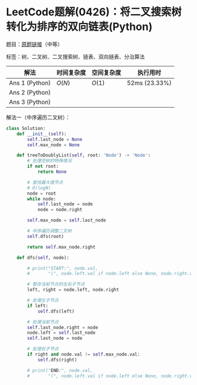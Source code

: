 # LeetCode题解(0426)：将二叉搜索树转化为排序的双向链表(Python)

题目：[原题链接](https://leetcode-cn.com/problems/convert-binary-search-tree-to-sorted-doubly-linked-list/)（中等）

标签：树、二叉树、二叉搜索树、链表、双向链表、分治算法

| 解法           | 时间复杂度 | 空间复杂度 | 执行用时      |
| -------------- | ---------- | ---------- | ------------- |
| Ans 1 (Python) | $O(N)$     | $O(1)$     | 52ms (23.33%) |
| Ans 2 (Python) |            |            |               |
| Ans 3 (Python) |            |            |               |

解法一（中序遍历二叉树）：

```python
class Solution:
    def __init__(self):
        self.last_node = None
        self.max_node = None

    def treeToDoublyList(self, root: 'Node') -> 'Node':
        # 处理空树的特殊情况
        if not root:
            return None

        # 查找最大值节点
        # O(logN)
        node = root
        while node:
            self.last_node = node
            node = node.right

        self.max_node = self.last_node

        # 中序遍历调整二叉树
        self.dfs(root)

        return self.max_node.right

    def dfs(self, node):

        # print("START:", node.val,
        #       "(", node.left.val if node.left else None, node.right.val if node.right else None, ")")

        # 暂存当前节点的左右子节点
        left, right = node.left, node.right

        # 处理左子节点
        if left:
            self.dfs(left)

        # 处理当前节点
        self.last_node.right = node
        node.left = self.last_node
        self.last_node = node

        # 处理右子节点
        if right and node.val != self.max_node.val:
            self.dfs(right)

        # print("END:", node.val,
        #       "(", node.left.val if node.left else None, node.right.val if node.right else None, ")")
```